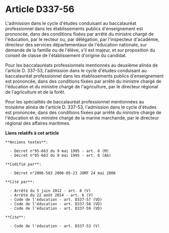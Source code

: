 # Article D337-56

L'admission dans le cycle d'études conduisant au baccalauréat professionnel dans les établissements publics d'enseignement
est prononcée, dans des conditions fixées par arrêté du ministre chargé de l'éducation, par le recteur ou, par délégation,
par l'inspecteur d'académie, directeur des services départementaux de l'éducation nationale, sur demande de la famille ou de
l'élève, s'il est majeur, et sur proposition du conseil de classe de l'établissement d'origine du candidat.

Pour les baccalauréats professionnels mentionnés au deuxième alinéa de l'article D. 337-53, l'admission dans le cycle
d'études conduisant au baccalauréat professionnel dans les établissements publics d'enseignement est prononcée, dans des
conditions fixées par arrêté du ministre chargé de l'éducation et du ministre chargé de l'agriculture, par le directeur
régional de l'agriculture et de la forêt.

Pour les spécialités de baccalauréat professionnel mentionnées au troisième alinéa de l'article D. 337-53, l'admission dans
le cycle d'études est prononcée, dans des conditions fixées par arrêté du ministre chargé de l'éducation et du ministre
chargé de la marine marchande, par le directeur régional des affaires maritimes.

**Liens relatifs à cet article**

	**Anciens textes**:

	  - Décret n°95-663 du 9 mai 1995 - art. 6 (M)
	  - Décret n°95-663 du 9 mai 1995 - art. 6 (Ab)

	**Codifié par**:

	  - Décret n°2006-583 2006-05-23 JORF 24 mai 2006

	**Cité par**:

	  - Arrêté du 5 juin 2012 - art. 8 (V)
	  - Arrêté du 22 août 2014 - art. 6 (V)
	  - Code de l'éducation - art. D337-57 (VD)
	  - Code de l'éducation - art. D337-58 (VD)
	  - Code de l'éducation - art. D337-59 (VD)

	**Cite**:

	  - Code de l'éducation - art. D337-53 (V)
